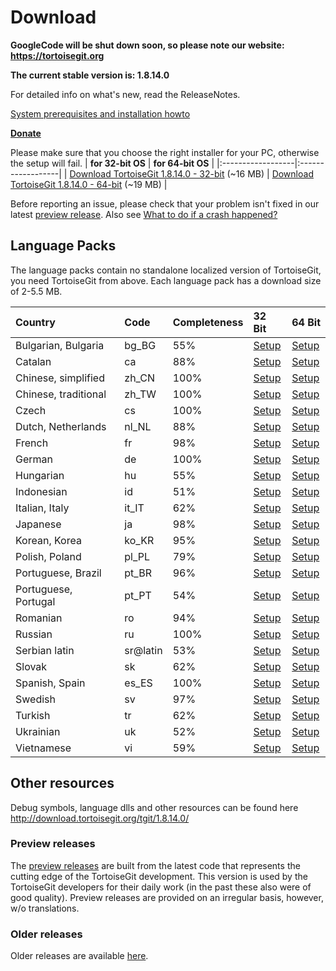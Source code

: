 # Download #

**GoogleCode will be shut down soon, so please note our website: https://tortoisegit.org**

**The current stable version is: 1.8.14.0**

For detailed info on what's new, read the ReleaseNotes.

[System prerequisites and installation howto](SetupHowTo.md)

**[Donate](http://redir.tortoisegit.org/donate)**

Please make sure that you choose the right installer for your PC, otherwise the setup will fail.
| **for 32-bit OS** | **for 64-bit OS** |
|:------------------|:------------------|
| [Download TortoiseGit 1.8.14.0 - 32-bit](http://download.tortoisegit.org/tgit/1.8.14.0/TortoiseGit-1.8.14.0-32bit.msi) (~16 MB) | [Download TortoiseGit 1.8.14.0 - 64-bit](http://download.tortoisegit.org/tgit/1.8.14.0/TortoiseGit-1.8.14.0-64bit.msi) (~19 MB) |

Before reporting an issue, please check that your problem isn't fixed in our latest [preview release](http://download.tortoisegit.org/tgit/previews/). Also see [What to do if a crash happened?](FAQ#What_to_do_if_a_crash_happened?.md)

## Language Packs ##

The language packs contain no standalone localized version of TortoiseGit, you need TortoiseGit from above. Each language pack has a download size of 2-5.5 MB.

| **Country**              | **Code**   | **Completeness** | **32 Bit**                                                                                  | **64 Bit**                                                                                            |
|:-------------------------|:-----------|:-----------------|:--------------------------------------------------------------------------------------------|:------------------------------------------------------------------------------------------------------|
| Bulgarian, Bulgaria      | bg\_BG     |  55%             | [Setup](http://download.tortoisegit.org/tgit/1.8.14.0/TortoiseGit-LanguagePack-1.8.14.0-32bit-bg_BG.msi)    | [Setup](http://download.tortoisegit.org/tgit/1.8.14.0/TortoiseGit-LanguagePack-1.8.14.0-64bit-bg_BG.msi)    |
| Catalan                  | ca         |  88%             | [Setup](http://download.tortoisegit.org/tgit/1.8.14.0/TortoiseGit-LanguagePack-1.8.14.0-32bit-ca.msi)       | [Setup](http://download.tortoisegit.org/tgit/1.8.14.0/TortoiseGit-LanguagePack-1.8.14.0-64bit-ca.msi)       |
| Chinese, simplified      | zh\_CN     | 100%             | [Setup](http://download.tortoisegit.org/tgit/1.8.14.0/TortoiseGit-LanguagePack-1.8.14.0-32bit-zh_CN.msi)    | [Setup](http://download.tortoisegit.org/tgit/1.8.14.0/TortoiseGit-LanguagePack-1.8.14.0-64bit-zh_CN.msi)    |
| Chinese, traditional     | zh\_TW     | 100%             | [Setup](http://download.tortoisegit.org/tgit/1.8.14.0/TortoiseGit-LanguagePack-1.8.14.0-32bit-zh_TW.msi)    | [Setup](http://download.tortoisegit.org/tgit/1.8.14.0/TortoiseGit-LanguagePack-1.8.14.0-64bit-zh_TW.msi)    |
| Czech                    | cs         | 100%             | [Setup](http://download.tortoisegit.org/tgit/1.8.14.0/TortoiseGit-LanguagePack-1.8.14.0-32bit-cs.msi)       | [Setup](http://download.tortoisegit.org/tgit/1.8.14.0/TortoiseGit-LanguagePack-1.8.14.0-64bit-cs.msi)       |
| Dutch, Netherlands       | nl\_NL     |  88%             | [Setup](http://download.tortoisegit.org/tgit/1.8.14.0/TortoiseGit-LanguagePack-1.8.14.0-32bit-nl_NL.msi)    | [Setup](http://download.tortoisegit.org/tgit/1.8.14.0/TortoiseGit-LanguagePack-1.8.14.0-64bit-nl_NL.msi)    |
| French                   | fr         |  98%             | [Setup](http://download.tortoisegit.org/tgit/1.8.14.0/TortoiseGit-LanguagePack-1.8.14.0-32bit-fr.msi)       | [Setup](http://download.tortoisegit.org/tgit/1.8.14.0/TortoiseGit-LanguagePack-1.8.14.0-64bit-fr.msi)       |
| German                   | de         | 100%             | [Setup](http://download.tortoisegit.org/tgit/1.8.14.0/TortoiseGit-LanguagePack-1.8.14.0-32bit-de.msi)       | [Setup](http://download.tortoisegit.org/tgit/1.8.14.0/TortoiseGit-LanguagePack-1.8.14.0-64bit-de.msi)       |
| Hungarian                | hu         |  55%             | [Setup](http://download.tortoisegit.org/tgit/1.8.14.0/TortoiseGit-LanguagePack-1.8.14.0-32bit-hu.msi)       | [Setup](http://download.tortoisegit.org/tgit/1.8.14.0/TortoiseGit-LanguagePack-1.8.14.0-64bit-hu.msi)       |
| Indonesian               | id         |  51%             | [Setup](http://download.tortoisegit.org/tgit/1.8.14.0/TortoiseGit-LanguagePack-1.8.14.0-32bit-id.msi)       | [Setup](http://download.tortoisegit.org/tgit/1.8.14.0/TortoiseGit-LanguagePack-1.8.14.0-64bit-id.msi)       |
| Italian, Italy           | it\_IT     |  62%             | [Setup](http://download.tortoisegit.org/tgit/1.8.14.0/TortoiseGit-LanguagePack-1.8.14.0-32bit-it_IT.msi)    | [Setup](http://download.tortoisegit.org/tgit/1.8.14.0/TortoiseGit-LanguagePack-1.8.14.0-64bit-it_IT.msi)    |
| Japanese                 | ja         |  98%             | [Setup](http://download.tortoisegit.org/tgit/1.8.14.0/TortoiseGit-LanguagePack-1.8.14.0-32bit-ja.msi)       | [Setup](http://download.tortoisegit.org/tgit/1.8.14.0/TortoiseGit-LanguagePack-1.8.14.0-64bit-ja.msi)       |
| Korean, Korea            | ko\_KR     |  95%             | [Setup](http://download.tortoisegit.org/tgit/1.8.14.0/TortoiseGit-LanguagePack-1.8.14.0-32bit-ko_KR.msi)    | [Setup](http://download.tortoisegit.org/tgit/1.8.14.0/TortoiseGit-LanguagePack-1.8.14.0-64bit-ko_KR.msi)    |
| Polish, Poland           | pl\_PL     |  79%             | [Setup](http://download.tortoisegit.org/tgit/1.8.14.0/TortoiseGit-LanguagePack-1.8.14.0-32bit-pl_PL.msi)    | [Setup](http://download.tortoisegit.org/tgit/1.8.14.0/TortoiseGit-LanguagePack-1.8.14.0-64bit-pl_PL.msi)    |
| Portuguese, Brazil       | pt\_BR     |  96%             | [Setup](http://download.tortoisegit.org/tgit/1.8.14.0/TortoiseGit-LanguagePack-1.8.14.0-32bit-pt_BR.msi)    | [Setup](http://download.tortoisegit.org/tgit/1.8.14.0/TortoiseGit-LanguagePack-1.8.14.0-64bit-pt_BR.msi)    |
| Portuguese, Portugal     | pt\_PT     |  54%             | [Setup](http://download.tortoisegit.org/tgit/1.8.14.0/TortoiseGit-LanguagePack-1.8.14.0-32bit-pt_PT.msi)    | [Setup](http://download.tortoisegit.org/tgit/1.8.14.0/TortoiseGit-LanguagePack-1.8.14.0-64bit-pt_PT.msi)    |
| Romanian                 | ro         |  94%             | [Setup](http://download.tortoisegit.org/tgit/1.8.14.0/TortoiseGit-LanguagePack-1.8.14.0-32bit-ro.msi)       | [Setup](http://download.tortoisegit.org/tgit/1.8.14.0/TortoiseGit-LanguagePack-1.8.14.0-64bit-ro.msi)       |
| Russian                  | ru         | 100%             | [Setup](http://download.tortoisegit.org/tgit/1.8.14.0/TortoiseGit-LanguagePack-1.8.14.0-32bit-ru.msi)       | [Setup](http://download.tortoisegit.org/tgit/1.8.14.0/TortoiseGit-LanguagePack-1.8.14.0-64bit-ru.msi)       |
| Serbian latin            | sr@latin   |  53%             | [Setup](http://download.tortoisegit.org/tgit/1.8.14.0/TortoiseGit-LanguagePack-1.8.14.0-32bit-sr-latin.msi) | [Setup](http://download.tortoisegit.org/tgit/1.8.14.0/TortoiseGit-LanguagePack-1.8.14.0-64bit-sr-latin.msi) |
| Slovak                   | sk         |  62%             | [Setup](http://download.tortoisegit.org/tgit/1.8.14.0/TortoiseGit-LanguagePack-1.8.14.0-32bit-sk.msi)       | [Setup](http://download.tortoisegit.org/tgit/1.8.14.0/TortoiseGit-LanguagePack-1.8.14.0-64bit-sk.msi)       |
| Spanish, Spain           | es\_ES     | 100%             | [Setup](http://download.tortoisegit.org/tgit/1.8.14.0/TortoiseGit-LanguagePack-1.8.14.0-32bit-es_ES.msi)    | [Setup](http://download.tortoisegit.org/tgit/1.8.14.0/TortoiseGit-LanguagePack-1.8.14.0-64bit-es_ES.msi)    |
| Swedish                  | sv         |  97%             | [Setup](http://download.tortoisegit.org/tgit/1.8.14.0/TortoiseGit-LanguagePack-1.8.14.0-32bit-sv.msi)       | [Setup](http://download.tortoisegit.org/tgit/1.8.14.0/TortoiseGit-LanguagePack-1.8.14.0-64bit-sv.msi)       |
| Turkish                  | tr         |  62%             | [Setup](http://download.tortoisegit.org/tgit/1.8.14.0/TortoiseGit-LanguagePack-1.8.14.0-32bit-tr.msi)       | [Setup](http://download.tortoisegit.org/tgit/1.8.14.0/TortoiseGit-LanguagePack-1.8.14.0-64bit-tr.msi)       |
| Ukrainian                | uk         |  52%             | [Setup](http://download.tortoisegit.org/tgit/1.8.14.0/TortoiseGit-LanguagePack-1.8.14.0-32bit-uk.msi)       | [Setup](http://download.tortoisegit.org/tgit/1.8.14.0/TortoiseGit-LanguagePack-1.8.14.0-64bit-uk.msi)       |
| Vietnamese               | vi         |  59%             | [Setup](http://download.tortoisegit.org/tgit/1.8.14.0/TortoiseGit-LanguagePack-1.8.14.0-32bit-vi.msi)       | [Setup](http://download.tortoisegit.org/tgit/1.8.14.0/TortoiseGit-LanguagePack-1.8.14.0-64bit-vi.msi)       |

## Other resources ##

Debug symbols, language dlls and other resources can be found here http://download.tortoisegit.org/tgit/1.8.14.0/

### Preview releases ###
The [preview releases](http://download.tortoisegit.org/tgit/previews/) are built from the latest code that represents the cutting edge of the TortoiseGit development. This version is used by the TortoiseGit developers for their daily work (in the past these also were of good quality). Preview releases are provided on an irregular basis, however, w/o translations.

### Older releases ###
Older releases are available [here](http://download.tortoisegit.org/tgit/).